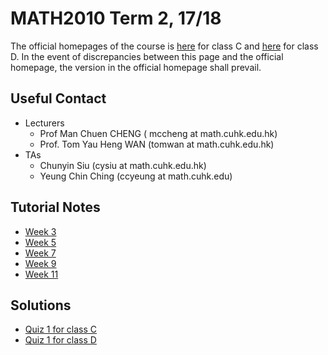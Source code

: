 # MATH2010 Term 2, 17/18

The official homepages of the course is [here](https://www.math.cuhk.edu.hk/course/1718/math2010c) for class C and [here](https://www.math.cuhk.edu.hk/course/1718/math2010d) for class D. In the event of discrepancies between this page and the official homepage, the version in the official homepage shall prevail.

## Useful Contact

* Lecturers
  + Prof Man Chuen CHENG (
mccheng at math.cuhk.edu.hk)
  + Prof. Tom Yau Heng WAN (tomwan at math.cuhk.edu.hk)
* TAs
  + Chunyin Siu (cysiu at math.cuhk.edu.hk)
  + Yeung Chin Ching (ccyeung at math.cuhk.edu)

## Tutorial Notes

* [Week 3](/teaching/1801_2010/1801_2010_tut03.pdf)
* [Week 5](/teaching/1801_2010/1801_2010_tut05.pdf)
* [Week 7](/teaching/1801_2010/1801_2010_tut07.pdf)
* [Week 9](/teaching/1801_2010/1801_2010_tut09.pdf)
* [Week 11](/teaching/1801_2010/1801_2010_tut11.pdf)


## Solutions

* [Quiz 1 for class C](/teaching/1801_2010/1801_2010_quiz1c.pdf)
* [Quiz 1 for class D](/teaching/1801_2010/1801_2010_quiz1d.pdf)